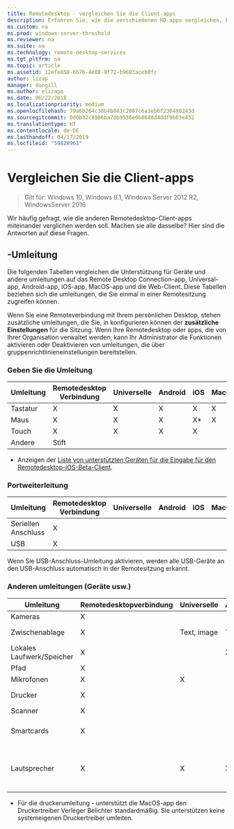 ```yaml
---
title: Remotedesktop - vergleichen Sie die Client-apps
description: Erfahren Sie, wie die verschiedenen RD-apps vergleichen, bei unterstützten Features und Funktionen.
ms.custom: na
ms.prod: windows-server-threshold
ms.reviewer: na
ms.suite: na
ms.technology: remote-desktop-services
ms.tgt_pltfrm: na
ms.topic: article
ms.assetid: 12efe858-6b76-4e08-9f72-b9603aceb0fc
author: lizap
manager: dongill
ms.author: elizapo
ms.date: 06/22/2018
ms.localizationpriority: medium
ms.openlocfilehash: 79a6b264c38b4b843c2887c6a3eb6f236480243d
ms.sourcegitcommit: 0d0b32c8986ba7db9536e0b8648d4ddf9b03e452
ms.translationtype: HT
ms.contentlocale: de-DE
ms.lasthandoff: 04/17/2019
ms.locfileid: "59828961"
---
```

# <a name="compare-the-client-apps"></a>Vergleichen Sie die Client-apps

>Gilt für: Windows 10, Windows 8.1, Windows Server 2012 R2, WindowsServer 2016

Wir häufig gefragt, wie die anderen Remotedesktop-Client-apps miteinander verglichen werden soll. Machen sie alle dasselbe? Hier sind die Antworten auf diese Fragen.

## <a name="redirection-support"></a>-Umleitung

Die folgenden Tabellen vergleichen die Unterstützung für Geräte und andere umleitungen auf das Remote Desktop Connection-app, Universal-app, Android-app, iOS-app, MacOS-app und die Web-Client. Diese Tabellen beziehen sich die umleitungen, die Sie einmal in einer Remotesitzung zugreifen können. 

Wenn Sie eine Remoteverbindung mit Ihrem persönlichen Desktop, stehen zusätzliche umleitungen, die Sie, in konfigurieren können der **zusätzliche Einstellungen** für die Sitzung. Wenn Ihre Remotedesktop oder apps, die von Ihrer Organisation verwaltet werden, kann Ihr Administrator die Funktionen aktivieren oder Deaktivieren von umleitungen, die über gruppenrichtlinieneinstellungen bereitstellen.

### <a name="input-redirection"></a>Geben Sie die Umleitung

| Umleitung | Remotedesktop<br> Verbindung | Universelle | Android | iOS | MacOS | WebClient |
|-------------|-------------------------------|-----------|---------|-----|-------|------------|
| Tastatur    | X                             | X         | X       | X   | X     | X          |
| Maus       | X                             | X         | X       | X*    | X     | X          |
| Touch       | X                             | X         | X       | X   |       |            |
| Andere       | Stift                           |           |         |     |       |            |
* Anzeigen der [Liste von unterstützten Geräten für die Eingabe für den Remotedesktop-iOS-Beta-Client](remote-desktop-ios.md#supported-input-devices).

### <a name="port-redirection"></a>Portweiterleitung   

| Umleitung | Remotedesktop <br>Verbindung | Universelle | Android | iOS | MacOS | WebClient |
|-------------|-------------------------------|-----------|---------|-----|-------|------------|
| Seriellen Anschluss | X                             |           |         |     |       |            |
| USB         | X                             |           |         |     |       |            |

Wenn Sie USB-Anschluss-Umleitung aktivieren, werden alle USB-Geräte an den USB-Anschluss automatisch in der Remotesitzung erkannt.

### <a name="other-redirection-devices-etc"></a>Anderen umleitungen (Geräte usw.)



| Umleitung         | Remotedesktopverbindung | Universelle   | Android | iOS         | MacOS                                    | WebClient    |
|---------------------|---------------------------|-------------|---------|-------------|------------------------------------------|---------------|
| Kameras             | X                         |             |         |             |                                          |               |
| Zwischenablage           | X                         | Text, image | Text    | Text, image | X                                        | Text          |
| Lokales Laufwerk/Speicher | X                         |             | X       |             | x                                        |               |
| Pfad            | X                         |             |         |             |                                          |               |
| Mikrofonen         | X                         |X            |         |             | X                                        |               |
| Drucker            | X                         |             |         |             | X (nur CUPS)                            | PDF-Datei drucken     |
| Scanner            | X                         |             |         |             |                                          |               |
| Smartcards         | X                         |             |         |             | X (Windows-Authentifizierung nicht unterstützt) |               |
| Lautsprecher            | X                         | X           | X       | X           | X                                        | X (mit Ausnahme von Internet Explorer) |

* Für die druckerumleitung - unterstützt die MacOS-app den Druckertreiber Verleger Belichter standardmäßig. Sie unterstützen keine systemeigenen Druckertreiber umleiten.
